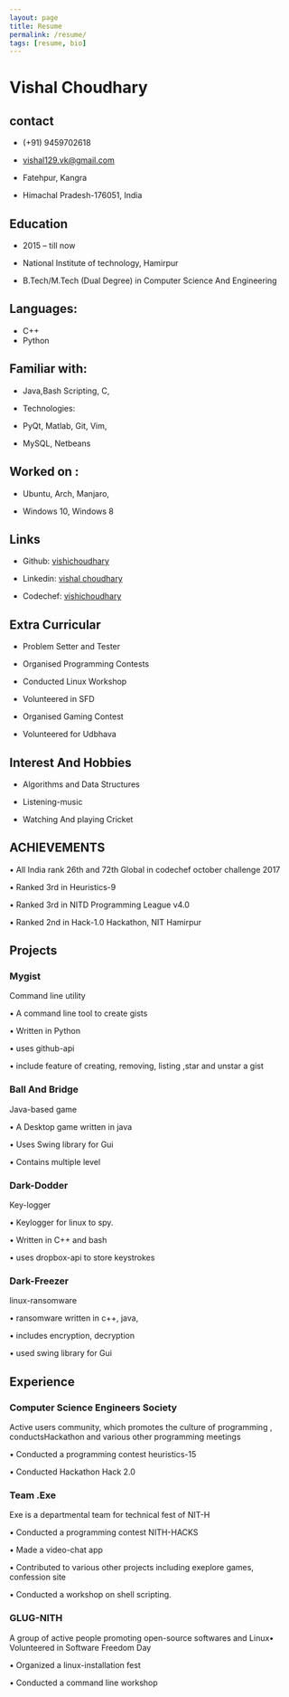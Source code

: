 ```yaml
---
layout: page
title: Resume
permalink: /resume/
tags: [resume, bio]
---
```

# Vishal Choudhary

## contact

- (+91) 9459702618

- vishal129.vk@gmail.com

- Fatehpur, Kangra

- Himachal Pradesh-176051, India

## Education

- 2015 – till now

- National Institute of technology, Hamirpur

- B.Tech/M.Tech (Dual Degree) in Computer Science And Engineering


## Languages:
- C++
- Python

## Familiar with:

- Java,Bash Scripting, C,

- Technologies:

- PyQt, Matlab, Git, Vim,

- MySQL, Netbeans

## Worked on :

- Ubuntu, Arch, Manjaro,

- Windows 10, Windows 8

## Links

- Github: [vishichoudhary](https://github.com/vishichoudhary)

- Linkedin: [vishal choudhary](https://www.linkedin.com/in/vishal-choudhary-547a98141/)

- Codechef: [vishichoudhary](https://www.codechef.com/users/vishichoudhary)

## Extra Curricular

- Problem Setter and Tester

- Organised Programming Contests

- Conducted Linux Workshop

- Volunteered in SFD

- Organised Gaming Contest

- Volunteered for Udbhava

## Interest And Hobbies

- Algorithms and Data Structures

- Listening-music

- Watching And playing Cricket

## ACHIEVEMENTS

• All India rank 26th and 72th Global in codechef october challenge 2017

• Ranked 3rd in Heuristics-9

• Ranked 3rd in NITD Programming League v4.0

• Ranked 2nd in Hack-1.0 Hackathon, NIT Hamirpur

## Projects

### Mygist

Command line utility

• A command line tool to create gists

• Written in Python

• uses github-api

• include feature of creating, removing, listing ,star and unstar a gist

### Ball And Bridge

Java-based game

• A Desktop game written in java

• Uses Swing library for Gui

• Contains multiple level

### Dark-Dodder

Key-logger

• Keylogger for linux to spy.

• Written in C++ and bash

• uses dropbox-api to store keystrokes

### Dark-Freezer

linux-ransomware

• ransomware written in c++, java,

• includes encryption, decryption

• used swing library for Gui

## Experience

### Computer Science Engineers Society

Active users community, which promotes the culture of programming , conductsHackathon and various other programming meetings

• Conducted a programming contest heuristics-15

• Conducted Hackathon Hack 2.0

### Team .Exe

Exe is a departmental team for technical fest of NIT-H

• Conducted a programming contest NITH-HACKS

• Made a video-chat app

• Contributed to various other projects including exeplore games, confession site

• Conducted a workshop on shell scripting.

### GLUG-NITH

A group of active people promoting open-source softwares and Linux• Volunteered in Software Freedom Day

• Organized a linux-installation fest

• Conducted a command line workshop
